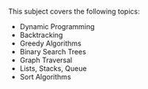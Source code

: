 This subject covers the following topics:

- Dynamic Programming
- Backtracking
- Greedy Algorithms
- Binary Search Trees
- Graph Traversal
- Lists, Stacks, Queue
- Sort Algorithms
